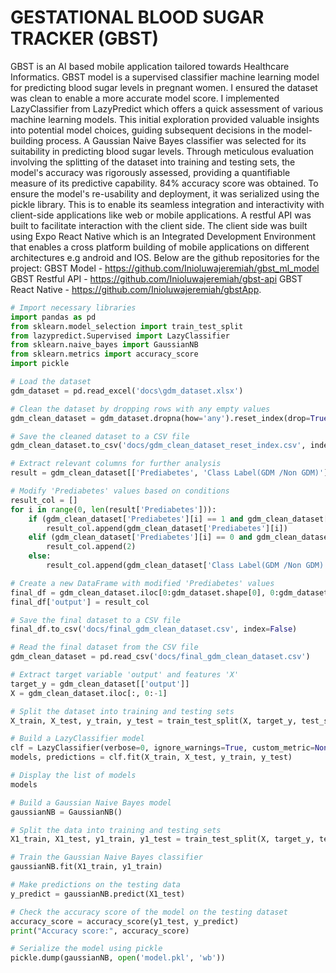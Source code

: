 # GESTATIONAL BLOOD SUGAR TRACKER (GBST)

GBST is an AI based mobile application tailored towards Healthcare Informatics. GBST model is a supervised classifier machine learning model for predicting blood sugar levels in pregnant women. I ensured the dataset was clean to enable a more accurate model score. I implemented LazyClassifier from LazyPredict which offers a quick assessment of various machine learning models. This initial exploration provided valuable insights into potential model choices, guiding subsequent decisions in the model-building process. A Gaussian Naive Bayes classifier was selected for its suitability in predicting blood sugar levels. Through meticulous evaluation involving the splitting of the dataset into training and testing sets, the model's accuracy was rigorously assessed, providing a quantifiable measure of its predictive capability. 84% accuracy score was obtained. To ensure the model's re-usability and deployment, it was serialized using the pickle library.  This is to enable its seamless integration and interactivity with client-side applications like web or mobile applications.
A restful API was built to facilitate interaction with the client side. The client side was built using Expo React Native which is an Integrated Development Environment that enables a  cross platform building of mobile applications on different architectures e.g android and IOS.
Below are the github repositories for the project:
GBST Model - https://github.com/Inioluwajeremiah/gbst_ml_model 
GBST Restful API - https://github.com/Inioluwajeremiah/gbst-api 
GBST React Native - https://github.com/Inioluwajeremiah/gbstApp.

```python
# Import necessary libraries
import pandas as pd
from sklearn.model_selection import train_test_split
from lazypredict.Supervised import LazyClassifier
from sklearn.naive_bayes import GaussianNB
from sklearn.metrics import accuracy_score
import pickle

# Load the dataset
gdm_dataset = pd.read_excel('docs\gdm_dataset.xlsx')

# Clean the dataset by dropping rows with any empty values
gdm_clean_dataset = gdm_dataset.dropna(how='any').reset_index(drop=True)

# Save the cleaned dataset to a CSV file
gdm_clean_dataset.to_csv('docs/gdm_clean_dataset_reset_index.csv', index=False)

# Extract relevant columns for further analysis
result = gdm_clean_dataset[['Prediabetes', 'Class Label(GDM /Non GDM)']]

# Modify 'Prediabetes' values based on conditions
result_col = []
for i in range(0, len(result['Prediabetes'])):
    if (gdm_clean_dataset['Prediabetes'][i] == 1 and gdm_clean_dataset['Class Label(GDM /Non GDM)'][i] == 1):
        result_col.append(gdm_clean_dataset['Prediabetes'][i])
    elif (gdm_clean_dataset['Prediabetes'][i] == 0 and gdm_clean_dataset['Class Label(GDM /Non GDM)'][i] == 1):
        result_col.append(2)
    else:
        result_col.append(gdm_clean_dataset['Class Label(GDM /Non GDM)'][i])

# Create a new DataFrame with modified 'Prediabetes' values
final_df = gdm_clean_dataset.iloc[0:gdm_dataset.shape[0], 0:gdm_dataset.shape[1] - 2]
final_df['output'] = result_col

# Save the final dataset to a CSV file
final_df.to_csv('docs/final_gdm_clean_dataset.csv', index=False)

# Read the final dataset from the CSV file
gdm_clean_dataset = pd.read_csv('docs/final_gdm_clean_dataset.csv')

# Extract target variable 'output' and features 'X'
target_y = gdm_clean_dataset[['output']]
X = gdm_clean_dataset.iloc[:, 0:-1]

# Split the dataset into training and testing sets
X_train, X_test, y_train, y_test = train_test_split(X, target_y, test_size=.3, random_state=123)

# Build a LazyClassifier model
clf = LazyClassifier(verbose=0, ignore_warnings=True, custom_metric=None)
models, predictions = clf.fit(X_train, X_test, y_train, y_test)

# Display the list of models
models

# Build a Gaussian Naive Bayes model
gaussianNB = GaussianNB()

# Split the data into training and testing sets
X1_train, X1_test, y1_train, y1_test = train_test_split(X, target_y, test_size=.3, random_state=123)

# Train the Gaussian Naive Bayes classifier
gaussianNB.fit(X1_train, y1_train)

# Make predictions on the testing data
y_predict = gaussianNB.predict(X1_test)

# Check the accuracy score of the model on the testing dataset
accuracy_score = accuracy_score(y1_test, y_predict)
print("Accuracy score:", accuracy_score)

# Serialize the model using pickle
pickle.dump(gaussianNB, open('model.pkl', 'wb'))
```
